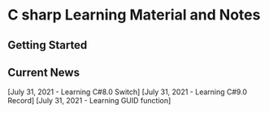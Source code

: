 # C sharp Learning Material and Notes

## Getting Started ##

## Current News

[July 31, 2021 - Learning C#8.0 Switch]
[July 31, 2021 - Learning C#9.0 Record]
[July 31, 2021 - Learning GUID function]